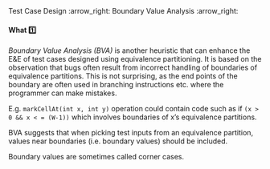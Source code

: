 <link rel="stylesheet" href="{{baseUrl}}/css/textbook.css">

<div class="website-content">

<div id="path">Test Case Design :arrow_right: Boundary Value Analysis :arrow_right:</div>

<div id="title">

#### What :one:

</div>

<div id="body">

_Boundary Value Analysis (BVA)_ is another heuristic that can enhance the E&E of test cases designed using equivalence partitioning. It is based on the observation that bugs often result from incorrect handling of boundaries of equivalence partitions. This is not surprising, as the end points of the boundary are often used in branching instructions etc. where the programmer can make mistakes.

E.g. `markCellAt(int x, int y)` operation could contain code such as if `(x > 0 && x < = (W-1))` which involves boundaries of x’s equivalence partitions.

BVA suggests that when picking test inputs from an equivalence partition, values near boundaries (i.e. boundary values) should be included.

Boundary values are sometimes called corner cases.

</div>

<div id="extras">
<div>

</div>
